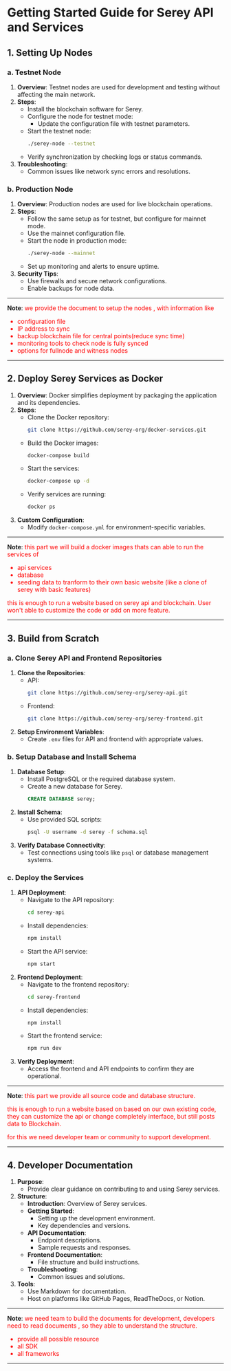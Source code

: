 
# Getting Started Guide for Serey API and Services

## 1. Setting Up Nodes

### a. Testnet Node
1. **Overview**: Testnet nodes are used for development and testing without affecting the main network.
2. **Steps**:
   - Install the blockchain software for Serey.
   - Configure the node for testnet mode:
     - Update the configuration file with testnet parameters.
   - Start the testnet node:
     ```bash
     ./serey-node --testnet
     ```
   - Verify synchronization by checking logs or status commands.
3. **Troubleshooting**:
   - Common issues like network sync errors and resolutions.

### b. Production Node
1. **Overview**: Production nodes are used for live blockchain operations.
2. **Steps**:
   - Follow the same setup as for testnet, but configure for mainnet mode.
   - Use the mainnet configuration file.
   - Start the node in production mode:
     ```bash
     ./serey-node --mainnet
     ```
   - Set up monitoring and alerts to ensure uptime.
3. **Security Tips**:
   - Use firewalls and secure network configurations.
   - Enable backups for node data.

---
**Note**:<font color="red"> we provide the document to setup the nodes , with information like 
- configuration file
- IP address to sync
- backup blockchain file for central points(reduce sync time) 
- monitoring tools to check node is fully synced
- options for fullnode and witness nodes

</font>

---

## 2. Deploy Serey Services as Docker
1. **Overview**: Docker simplifies deployment by packaging the application and its dependencies.
2. **Steps**:
   - Clone the Docker repository:
     ```bash
     git clone https://github.com/serey-org/docker-services.git
     ```
   - Build the Docker images:
     ```bash
     docker-compose build
     ```
   - Start the services:
     ```bash
     docker-compose up -d
     ```
   - Verify services are running:
     ```bash
     docker ps
     ```
3. **Custom Configuration**:
   - Modify `docker-compose.yml` for environment-specific variables.

---
**Note**:<font color="red"> this part we will build a docker images thats can able to run the services of 
- api services
- database
- seeding data to tranform to their own basic website (like a clone of serey with basic features)
  
this is enough to run a website based on serey api and blockchain.
User won't able to customize the code or add on more feature.

</font>

---

## 3. Build from Scratch

### a. Clone Serey API and Frontend Repositories
1. **Clone the Repositories**:
   - API:
     ```bash
     git clone https://github.com/serey-org/serey-api.git
     ```
   - Frontend:
     ```bash
     git clone https://github.com/serey-org/serey-frontend.git
     ```
2. **Setup Environment Variables**:
   - Create `.env` files for API and frontend with appropriate values.

### b. Setup Database and Install Schema
1. **Database Setup**:
   - Install PostgreSQL or the required database system.
   - Create a new database for Serey.
     ```sql
     CREATE DATABASE serey;
     ```
2. **Install Schema**:
   - Use provided SQL scripts:
     ```bash
     psql -U username -d serey -f schema.sql
     ```
3. **Verify Database Connectivity**:
   - Test connections using tools like `psql` or database management systems.

### c. Deploy the Services
1. **API Deployment**:
   - Navigate to the API repository:
     ```bash
     cd serey-api
     ```
   - Install dependencies:
     ```bash
     npm install
     ```
   - Start the API service:
     ```bash
     npm start
     ```
2. **Frontend Deployment**:
   - Navigate to the frontend repository:
     ```bash
     cd serey-frontend
     ```
   - Install dependencies:
     ```bash
     npm install
     ```
   - Start the frontend service:
     ```bash
     npm run dev
     ```
3. **Verify Deployment**:
   - Access the frontend and API endpoints to confirm they are operational.

---
**Note**:<font color="red"> this part we provide all source code and database structure.
  
this is enough to run a website based on based on our own existing code, they can customize the api or change completely interface, but still posts data to Blockchain.

for this we need developer team or community to support development.

</font>

---


## 4. Developer Documentation
1. **Purpose**:
   - Provide clear guidance on contributing to and using Serey services.
2. **Structure**:
   - **Introduction**: Overview of Serey services.
   - **Getting Started**:
     - Setting up the development environment.
     - Key dependencies and versions.
   - **API Documentation**:
     - Endpoint descriptions.
     - Sample requests and responses.
   - **Frontend Documentation**:
     - File structure and build instructions.
   - **Troubleshooting**:
     - Common issues and solutions.
3. **Tools**:
   - Use Markdown for documentation.
   - Host on platforms like GitHub Pages, ReadTheDocs, or Notion.
---
**Note**:<font color="red"> we need team to build the documents for development, developers need to read documents , so they able to understand the structure.
- provide all possible resource
- all SDK
- all frameworks

</font>

---
